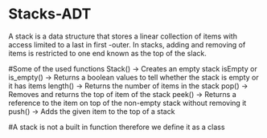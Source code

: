# Stacks-ADT
A stack  is a data structure that stores a linear collection of items with access limited to a last in first -outer.
In stacks, adding and removing of items is restricted to one end known as the top of the slack.

#Some of the used functions
Stack() -> Creates an empty stack
isEmpty or is_empty() -> Returns a boolean values to tell whether the stack is empty or it has items
length() -> Returns the number of items in the stack
pop() -> Removes and returns the top of item of the stack
peek() -> Returns a reference to the item on top of the non-empty stack without removing it
push() -> Adds the given item to the top of a stack

#A stack is not a built in function therefore we define it as a class

